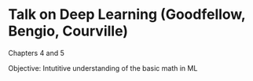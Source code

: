 # Talk on Deep Learning (Goodfellow, Bengio, Courville) 

Chapters 4 and 5

Objective: Intutitive understanding of the basic math in ML

